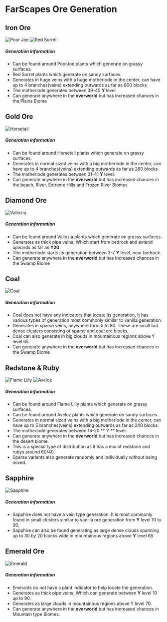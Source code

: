 # FarScapes Ore Generation


## Iron Ore
![Poor Joe ](block:oreflowers:oreflowers1@0)
![Red Sorrel ](block:oreflowers:oreflowersdesert1@0)

##### Generation information
- Can be found around PoorJoe plants which generate on grassy surfaces.
- Red Sorrel plants which generate on sandy surfaces.
- Generates in huge veins with a huge motherlode in the center, can have up to 4 branches(veins) extending outwards as far as 800 blocks
- The motherlode generates between 39-45 **Y** level.
- Can generate anywhere in the **overworld** but has increased chances in the Plains Biome

## Gold Ore
![Horsetail ](block:oreflowers:oreflowers1@1)

##### Generation information
- Can be found around Horsetail plants which generate on grassy surfaces.
- Generates in normal sized veins with a big motherlode in the center, can have up to 4 branches(veins) extending outwards as far as 280 blocks
- The motherlode generates between 31-41 **Y** level.
- Can generate anywhere in the **overworld** but has increased chances in the beach,
River, Extreme Hills and Frozen River Biomes

## Diamond Ore
![Vallozia ](block:oreflowers:oreflowers1@2)

##### Generation information
- Can be found around Vallozia plants which generate on grassy surfaces.
- Generates as thick pipe veins, Which start from bedrock and extend upwards as far as **Y20**.
- The motherlode starts its generation between 3-7 **Y** level, near bedrock.
- Can generate anywhere in the **overworld** but has increased chances in the Swamp Biome

## Coal
![Coal ](item:minecraft:coal)

##### Generation information
- Coal does not have any indicators that locate its generation, It has various types of generation most commonly similar to vanilla generation.
- Generates in sparse veins, anywhere form 5 to 80. These are small but dense clusters consisting of sparse and coal ore blocks.
- Coal can also generate in big clouds in mountainous regions above Y level 65.
- Can generate anywhere in the **overworld** but has increased chances in the Swamp Biome

## Redstone & Ruby
![Flame Lilly ](block:oreflowers:oreflowers1@3)
![Aveloz ](block:oreflowers:oreflowersdesert1@3)

##### Generation information
- Can be found around Flame Lilly plants which generate on grassy surfaces.
- Can be found around Aveloz plants which generate on sandy surfaces.
- Generates in normal sized veins with a big motherlode in the center, can have up to 5 branches(veins) extending outwards as far as 240 blocks
- The motherlode generates between 14-20 ** Y ** level.
- Can generate anywhere in the **overworld** but has increased chances in the desert biome.
- This is a special type of distribution as it has a mix of redstone and rubys around 60/40.
- Sparse variants also generate randomly and individually without being mixed.

## Sapphire
![Sapphire ](item:techreborn:gem@1)

##### Generation information
- Sapphire does not have a vein type generation. It is most commonly found in small clusters similar to vanilla ore generation from **Y** level 10 to 30.
- Sapphire can also be found generating as large dense clouds spanning up to 30 by 20 blocks wide in mountainous regions above **Y** level 65

## Emerald Ore
![Emerald ](item:minecraft:emerald@0)

##### Generation information
- Emeralds do not have a plant indicator to help locate the generation.
- Generates as thick pipe veins, Which can generate between **Y** level 10 up to 90.
- Generates as large clouds in mountainous regions above Y level 70.
- Can generate anywhere in the **overworld** but has increased chances in Mountain type Biomes.
